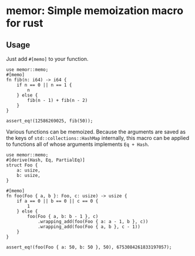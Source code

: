 # memor: Simple memoization macro for rust

## Usage

Just add `#[memo]` to your function.

```
use memor::memo;
#[memo]
fn fib(n: i64) -> i64 {
    if n == 0 || n == 1 {
        n
    } else {
        fib(n - 1) + fib(n - 2)
    }
}

assert_eq!(12586269025, fib(50));
```

Various functions can be memoized.
Because the arguments are saved as the keys of `std::collections::HashMap` internally,
this macro can be applied to functions all of whose arguments implements `Eq + Hash`.

```
use memor::memo;
#[derive(Hash, Eq, PartialEq)]
struct Foo {
    a: usize,
    b: usize,
}

#[memo]
fn foo(Foo { a, b }: Foo, c: usize) -> usize {
    if a == 0 || b == 0 || c == 0 {
        1
    } else {
        foo(Foo { a, b: b - 1 }, c)
            .wrapping_add(foo(Foo { a: a - 1, b }, c))
            .wrapping_add(foo(Foo { a, b }, c - 1))
    }
}

assert_eq!(foo(Foo { a: 50, b: 50 }, 50), 6753084261833197057);
```

